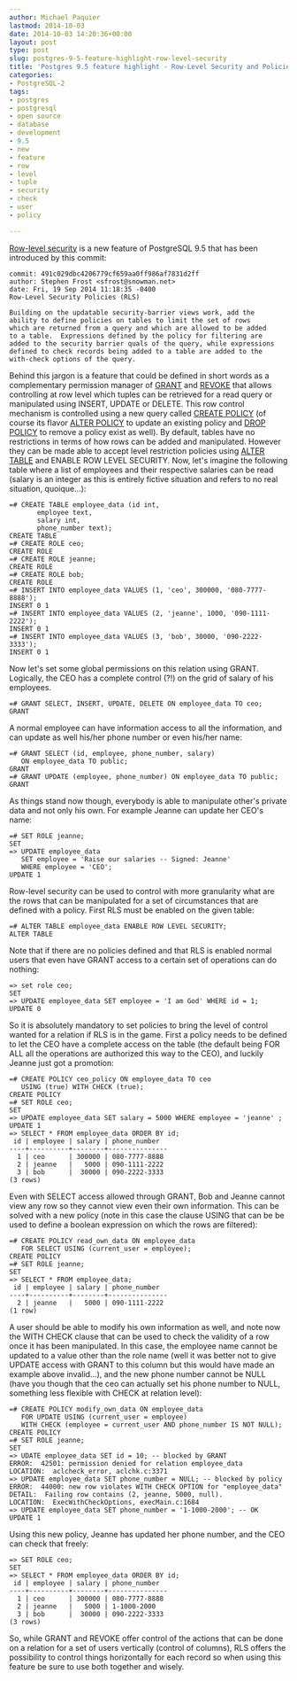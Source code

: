 ```yaml
---
author: Michael Paquier
lastmod: 2014-10-03
date: 2014-10-03 14:20:36+00:00
layout: post
type: post
slug: postgres-9-5-feature-highlight-row-level-security
title: 'Postgres 9.5 feature highlight - Row-Level Security and Policies'
categories:
- PostgreSQL-2
tags:
- postgres
- postgresql
- open source
- database
- development
- 9.5
- new
- feature
- row
- level
- tuple
- security
- check
- user
- policy

---
```


[Row-level security](http://www.postgresql.org/docs/devel/static/ddl-rowsecurity.html) is
a new feature of PostgreSQL 9.5 that has been introduced by this commit:

    commit: 491c029dbc4206779cf659aa0ff986af7831d2ff
    author: Stephen Frost <sfrost@snowman.net>
    date: Fri, 19 Sep 2014 11:18:35 -0400
    Row-Level Security Policies (RLS)

    Building on the updatable security-barrier views work, add the
    ability to define policies on tables to limit the set of rows
    which are returned from a query and which are allowed to be added
    to a table.  Expressions defined by the policy for filtering are
    added to the security barrier quals of the query, while expressions
    defined to check records being added to a table are added to the
    with-check options of the query.

Behind this jargon is a feature that could be defined in short words as
a complementary permission manager of [GRANT](http://www.postgresql.org/docs/devel/static/sql-grant.html) and
[REVOKE](http://www.postgresql.org/docs/devel/static/sql-revoke.html)
that allows controlling at row level which tuples can be retrieved
for a read query or manipulated using INSERT, UPDATE or DELETE.
This row control mechanism is controlled using a new query called
[CREATE POLICY](http://www.postgresql.org/docs/devel/static/sql-createpolicy.html)
(of course its flavor [ALTER POLICY](http://www.postgresql.org/docs/devel/static/sql-alterpolicy.html)
to update an existing policy and [DROP POLICY](http://www.postgresql.org/docs/devel/static/sql-droppolicy.html)
to remove a policy exist as well). By default, tables have no
restrictions in terms of how rows can be added and manipulated.
However they can be made able to accept level restriction policies
using [ALTER TABLE](http://www.postgresql.org/docs/devel/static/sql-altertable.html)
and ENABLE ROW LEVEL SECURITY. Now, let's imagine the following table
where a list of employees and their respective salaries can be read
(salary is an integer as this is entirely fictive situation and refers
to no real situation, quoique...):

    =# CREATE TABLE employee_data (id int,
           employee text,
           salary int,
           phone_number text);
    CREATE TABLE
    =# CREATE ROLE ceo;
    CREATE ROLE
    =# CREATE ROLE jeanne;
    CREATE ROLE
    =# CREATE ROLE bob;
    CREATE ROLE
    =# INSERT INTO employee_data VALUES (1, 'ceo', 300000, '080-7777-8888');
    INSERT 0 1
    =# INSERT INTO employee_data VALUES (2, 'jeanne', 1000, '090-1111-2222');
    INSERT 0 1
    =# INSERT INTO employee_data VALUES (3, 'bob', 30000, '090-2222-3333');
    INSERT 0 1

Now let's set some global permissions on this relation using GRANT.
Logically, the CEO has a complete control (?!) on the grid of salary of
his employees.

    =# GRANT SELECT, INSERT, UPDATE, DELETE ON employee_data TO ceo;
    GRANT

A normal employee can have information access to all the information, and
can update as well his/her phone number or even his/her name:

    =# GRANT SELECT (id, employee, phone_number, salary)
       ON employee_data TO public;
    GRANT
    =# GRANT UPDATE (employee, phone_number) ON employee_data TO public;
    GRANT

As things stand now though, everybody is able to manipulate other's
private data and not only his own. For example Jeanne can update her
CEO's name:

    =# SET ROLE jeanne;
    SET
    => UPDATE employee_data
       SET employee = 'Raise our salaries -- Signed: Jeanne'
       WHERE employee = 'CEO';
    UPDATE 1

Row-level security can be used to control with more granularity what
are the rows that can be manipulated for a set of circumstances that
are defined with a policy. First RLS must be enabled on the given table:

    =# ALTER TABLE employee_data ENABLE ROW LEVEL SECURITY;
    ALTER TABLE

Note that if there are no policies defined and that RLS is enabled
normal users that even have GRANT access to a certain set of operations
can do nothing:

    => set role ceo;
    SET
    => UPDATE employee_data SET employee = 'I am God' WHERE id = 1;
    UPDATE 0

So it is absolutely mandatory to set policies to bring the level of
control wanted for a relation if RLS is in the game. First a policy
needs to be defined to let the CEO have a complete access on the
table (the default being FOR ALL all the operations are authorized
this way to the CEO), and luckily Jeanne just got a promotion:

    =# CREATE POLICY ceo_policy ON employee_data TO ceo
       USING (true) WITH CHECK (true);
    CREATE POLICY
    =# SET ROLE ceo;
    SET
    => UPDATE employee_data SET salary = 5000 WHERE employee = 'jeanne' ;
    UPDATE 1
    => SELECT * FROM employee_data ORDER BY id;
     id | employee | salary | phone_number
    ----+----------+--------+---------------
      1 | ceo      | 300000 | 080-7777-8888
      2 | jeanne   |   5000 | 090-1111-2222
      3 | bob      |  30000 | 090-2222-3333
    (3 rows)

Even with SELECT access allowed through GRANT, Bob and Jeanne cannot
view any row so they cannot view even their own information. This can
be solved with a new policy (note in this case the clause USING that
can be be used to define a boolean expression on which the rows are
filtered):

    =# CREATE POLICY read_own_data ON employee_data
       FOR SELECT USING (current_user = employee);
    CREATE POLICY
    =# SET ROLE jeanne;
    SET
    => SELECT * FROM employee_data;
     id | employee | salary | phone_number
    ----+----------+--------+---------------
      2 | jeanne   |   5000 | 090-1111-2222
    (1 row)

A user should be able to modify his own information as well, and note
now the WITH CHECK clause that can be used to check the validity of
a row once it has been manipulated. In this case, the employee name
cannot be updated to a value other than the role name (well it was
better not to give UPDATE access with GRANT to this column but this
would have made an example above invalid...), and the new phone number
cannot be NULL (have you though that the ceo can actually set his phone
number to NULL, something less flexible with CHECK at relation level):

    =# CREATE POLICY modify_own_data ON employee_data
	   FOR UPDATE USING (current_user = employee)
	   WITH CHECK (employee = current_user AND phone_number IS NOT NULL);
    CREATE POLICY
    =# SET ROLE jeanne;
    SET
    => UDATE employee_data SET id = 10; -- blocked by GRANT
    ERROR:  42501: permission denied for relation employee_data
    LOCATION:  aclcheck_error, aclchk.c:3371
    => UPDATE employee_data SET phone_number = NULL; -- blocked by policy 
    ERROR:  44000: new row violates WITH CHECK OPTION for "employee_data"
    DETAIL:  Failing row contains (2, jeanne, 5000, null).
    LOCATION:  ExecWithCheckOptions, execMain.c:1684
    => UPDATE employee_data SET phone_number = '1-1000-2000'; -- OK
    UPDATE 1

Using this new policy, Jeanne has updated her phone number, and the CEO
can check that freely:

    => SET ROLE ceo;
    SET
    => SELECT * FROM employee_data ORDER BY id;
     id | employee | salary | phone_number
    ----+----------+--------+---------------
      1 | ceo      | 300000 | 080-7777-8888
      2 | jeanne   |   5000 | 1-1000-2000
      3 | bob      |  30000 | 090-2222-3333
    (3 rows)

So, while GRANT and REVOKE offer control of the actions that can be done
on a relation for a set of users vertically (control of columns), RLS
offers the possibility to control things horizontally for each record
so when using this feature be sure to use both together and wisely.
